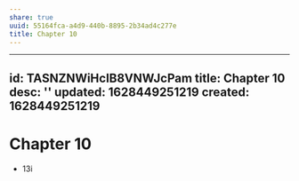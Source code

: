 ```yaml
---
share: true
uuid: 55164fca-a4d9-440b-8895-2b34ad4c277e
title: Chapter 10
---
```

---
id: TASNZNWiHcIB8VNWJcPam
title: Chapter 10
desc: ''
updated: 1628449251219
created: 1628449251219
---
# Chapter 10
*   13i